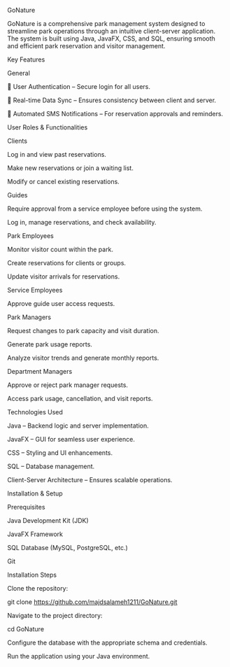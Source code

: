 GoNature

GoNature is a comprehensive park management system designed to streamline park operations through an intuitive client-server application. The system is built using Java, JavaFX, CSS, and SQL, ensuring smooth and efficient park reservation and visitor management.

Key Features

General

🔑 User Authentication – Secure login for all users.

🔄 Real-time Data Sync – Ensures consistency between client and server.

📩 Automated SMS Notifications – For reservation approvals and reminders.

User Roles & Functionalities

Clients

Log in and view past reservations.

Make new reservations or join a waiting list.

Modify or cancel existing reservations.

Guides

Require approval from a service employee before using the system.

Log in, manage reservations, and check availability.

Park Employees

Monitor visitor count within the park.

Create reservations for clients or groups.

Update visitor arrivals for reservations.

Service Employees

Approve guide user access requests.

Park Managers

Request changes to park capacity and visit duration.

Generate park usage reports.

Analyze visitor trends and generate monthly reports.

Department Managers

Approve or reject park manager requests.

Access park usage, cancellation, and visit reports.

Technologies Used

Java – Backend logic and server implementation.

JavaFX – GUI for seamless user experience.

CSS – Styling and UI enhancements.

SQL – Database management.

Client-Server Architecture – Ensures scalable operations.

Installation & Setup

Prerequisites

Java Development Kit (JDK)

JavaFX Framework

SQL Database (MySQL, PostgreSQL, etc.)

Git

Installation Steps

Clone the repository:

git clone https://github.com/majdsalameh1211/GoNature.git

Navigate to the project directory:

cd GoNature

Configure the database with the appropriate schema and credentials.

Run the application using your Java environment.
